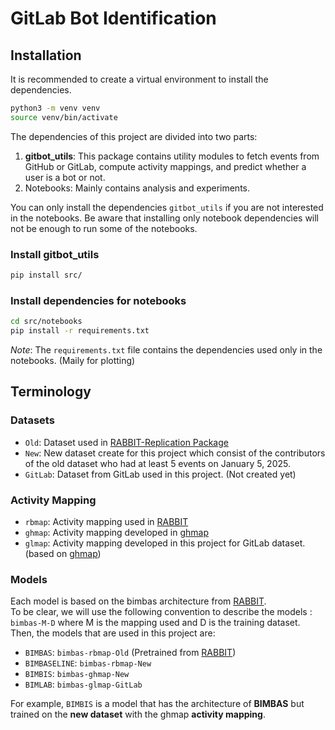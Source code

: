 # GitLab Bot Identification

## Installation
It is recommended to create a virtual environment to install the dependencies.
```bash
python3 -m venv venv
source venv/bin/activate
```

The dependencies of this project are divided into two parts:
1. **gitbot_utils**: This package contains utility modules to fetch events from GitHub or GitLab,
compute activity mappings, and predict whether a user is a bot or not.
2. Notebooks: Mainly contains analysis and experiments.

You can only install the dependencies `gitbot_utils` if you are not interested in the notebooks.
Be aware that installing only notebook dependencies will not be enough to run some of the notebooks.

### Install gitbot_utils
```bash
pip install src/
```

### Install dependencies for notebooks
```bash
cd src/notebooks
pip install -r requirements.txt
```

*Note*: The `requirements.txt` file contains the dependencies used only in the notebooks. (Maily for plotting)


## Terminology
### Datasets
- `Old`: Dataset used in [RABBIT-Replication Package](https://github.com/natarajan-chidambaram/BIMBAS_RABBIT_replication_package)
- `New`: New dataset create for this project which consist of the contributors of the old dataset who
had at least 5 events on January 5, 2025.
- `GitLab`: Dataset from GitLab used in this project. (Not created yet)
### Activity Mapping
- `rbmap`: Activity mapping used in [RABBIT](https://github.com/natarajan-chidambaram/RABBIT)
- `ghmap`: Activity mapping developed in [ghmap](https://github.com/uhourri/ghmap)
- `glmap`: Activity mapping developed in this project for GitLab dataset. (based on [ghmap](https://github.com/uhourri/ghmap))

### Models
Each model is based on the bimbas architecture from [RABBIT](https://github.com/natarajan-chidambaram/RABBIT).  
To be clear, we will use the following convention to describe the models : `bimbas-M-D` where M is the mapping used and D is the training dataset.
Then, the models that are used in this project are:

- `BIMBAS`: `bimbas-rbmap-Old`  (Pretrained from [RABBIT](https://github.com/natarajan-chidambaram/RABBIT))
- `BIMBASELINE`: `bimbas-rbmap-New`
- `BIMBIS`: `bimbas-ghmap-New`
- `BIMLAB`: `bimbas-glmap-GitLab`

For example, `BIMBIS` is a model that has the architecture of **BIMBAS** but trained on the **new dataset** with the ghmap **activity mapping**.